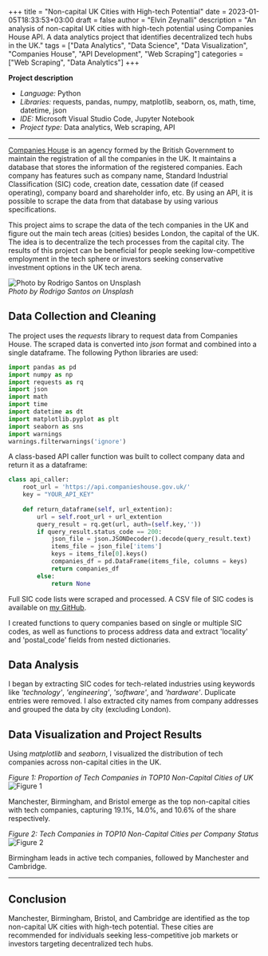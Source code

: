 +++
title = "Non-capital UK Cities with High-tech Potential"
date = 2023-01-05T18:33:53+03:00
draft = false
author = "Elvin Zeynalli"
description = "An analysis of non-capital UK cities with high-tech potential using Companies House API. A data analytics project that identifies decentralized tech hubs in the UK."
tags = ["Data Analytics", "Data Science", "Data Visualization", "Companies House", "API Development", "Web Scraping"]
categories = ["Web Scraping", "Data Analytics"]
+++

**Project description**
- *Language:* Python  
- *Libraries:* requests, pandas, numpy, matplotlib, seaborn, os, math, time, datetime, json  
- *IDE:* Microsoft Visual Studio Code, Jupyter Notebook  
- *Project type:* Data analytics, Web scraping, API

---

[Companies House](https://www.gov.uk/government/organisations/companies-house) is an agency formed by the British Government to maintain the registration of all the companies in the UK. It maintains a database that stores the information of the registered companies. Each company has features such as company name, Standard Industrial Classification (SIC) code, creation date, cessation date (if ceased operating), company board and shareholder info, etc. By using an API, it is possible to scrape the data from that database by using various specifications.

This project aims to scrape the data of the tech companies in the UK and figure out the main tech areas (cities) besides London, the capital of the UK. The idea is to decentralize the tech processes from the capital city. The results of this project can be beneficial for people seeking low-competitive employment in the tech sphere or investors seeking conservative investment options in the UK tech arena.

![Photo by Rodrigo Santos on Unsplash](/images/uk_cities_tech_potential/1.webp)  
*Photo by Rodrigo Santos on Unsplash*

## Data Collection and Cleaning

The project uses the *requests* library to request data from Companies House. The scraped data is converted into *json* format and combined into a single dataframe. The following Python libraries are used:

```python
import pandas as pd
import numpy as np
import requests as rq
import json
import math
import time
import datetime as dt
import matplotlib.pyplot as plt
import seaborn as sns
import warnings
warnings.filterwarnings('ignore')
````

A class-based API caller function was built to collect company data and return it as a dataframe:

```python
class api_caller:
    root_url = 'https://api.companieshouse.gov.uk/'
    key = "YOUR_API_KEY"
    
    def return_dataframe(self, url_extention):
        url = self.root_url + url_extention
        query_result = rq.get(url, auth=(self.key,''))
        if query_result.status_code == 200:
            json_file = json.JSONDecoder().decode(query_result.text)
            items_file = json_file['items']
            keys = items_file[0].keys()
            companies_df = pd.DataFrame(items_file, columns = keys)
            return companies_df
        else:
            return None
```

Full SIC code lists were scraped and processed. A CSV file of SIC codes is available on [my GitHub](https://github.com/mrzeynalli/company_houses_analysis/blob/main/datasets/sic_codes_list.csv).

I created functions to query companies based on single or multiple SIC codes, as well as functions to process address data and extract 'locality' and 'postal\_code' fields from nested dictionaries.

## Data Analysis

I began by extracting SIC codes for tech-related industries using keywords like *'technology'*, *'engineering'*, *'software'*, and *'hardware'*. Duplicate entries were removed. I also extracted city names from company addresses and grouped the data by city (excluding London).

## Data Visualization and Project Results

Using *matplotlib* and *seaborn*, I visualized the distribution of tech companies across non-capital cities in the UK.

*Figure 1: Proportion of Tech Companies in TOP10 Non-Capital Cities of UK*
![Figure 1](/images/uk_cities_tech_potential/2.webp)

Manchester, Birmingham, and Bristol emerge as the top non-capital cities with tech companies, capturing 19.1%, 14.0%, and 10.6% of the share respectively.

*Figure 2: Tech Companies in TOP10 Non-Capital Cities per Company Status*
![Figure 2](/images/uk_cities_tech_potential/3.webp)

Birmingham leads in active tech companies, followed by Manchester and Cambridge.

---

## Conclusion

Manchester, Birmingham, Bristol, and Cambridge are identified as the top non-capital UK cities with high-tech potential. These cities are recommended for individuals seeking less-competitive job markets or investors targeting decentralized tech hubs.